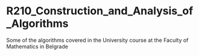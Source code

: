 # R210_Construction_and_Analysis_of_Algorithms
Some of the algorithms covered in the University course at the Faculty of Mathematics in Belgrade
